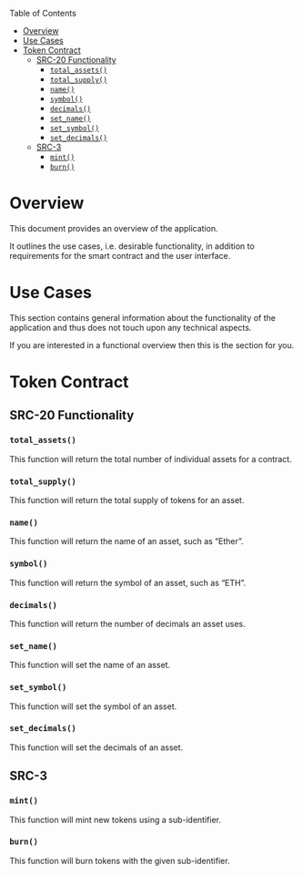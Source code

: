 Table of Contents
- [Overview](#overview)
- [Use Cases](#use-cases)
- [Token Contract](#token-contract)
  - [SRC-20 Functionality](#src-20-functionality)
    - [`total_assets()`](#total_assets)
    - [`total_supply()`](#total_supply)
    - [`name()`](#name)
    - [`symbol()`](#symbol)
    - [`decimals()`](#decimals)
    - [`set_name()`](#set_name)
    - [`set_symbol()`](#set_symbol)
    - [`set_decimals()`](#set_decimals)
  - [SRC-3](#src-3)
    - [`mint()`](#mint)
    - [`burn()`](#burn)

# Overview

This document provides an overview of the application.

It outlines the use cases, i.e. desirable functionality, in addition to requirements for the smart contract and the user interface.

# Use Cases

This section contains general information about the functionality of the application and thus does not touch upon any technical aspects.

If you are interested in a functional overview then this is the section for you.

# Token Contract

## SRC-20 Functionality

### `total_assets()`

This function will return the total number of individual assets for a contract.

### `total_supply()`

This function will return the total supply of tokens for an asset.

### `name()`

This function will return the name of an asset, such as “Ether”.

### `symbol()`

This function will return the symbol of an asset, such as “ETH”.

### `decimals()`

This function will return the number of decimals an asset uses.

### `set_name()`

This function will set the name of an asset.

### `set_symbol()`

This function will set the symbol of an asset.

### `set_decimals()`

This function will set the decimals of an asset.

## SRC-3

### `mint()`

This function will mint new tokens using a sub-identifier.

### `burn()`

This function will burn tokens with the given sub-identifier.
